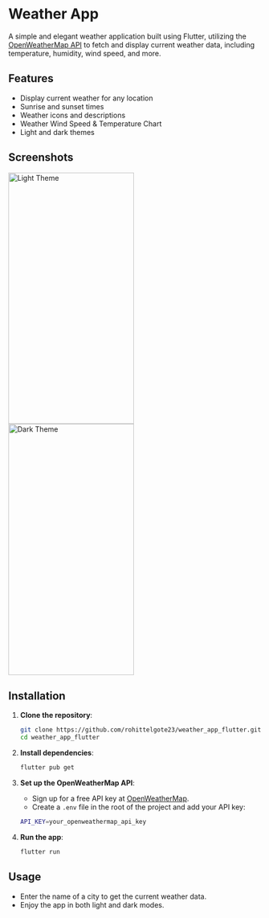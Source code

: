# Weather App

A simple and elegant weather application built using Flutter, utilizing the [OpenWeatherMap API](https://openweathermap.org/api) to fetch and display current weather data, including temperature, humidity, wind speed, and more.

## Features

- Display current weather for any location
- Sunrise and sunset times
- Weather icons and descriptions
- Weather Wind Speed & Temperature Chart
- Light and dark themes

## Screenshots

<p>
  <img src="https://github.com/user-attachments/assets/4d8f820b-0539-4a05-b18b-03add0a6644c" alt="Light Theme" title="Light Theme" width="250" height="500" style='margin-right:20px;'>
  <img src="https://github.com/user-attachments/assets/7e154bfb-3b31-4fd5-94c3-122288d1e2ef" alt="Dark Theme"  title="Dark Theme"width="250" height="500">
</p>

## Installation

1. **Clone the repository**:

    ```bash
    git clone https://github.com/rohittelgote23/weather_app_flutter.git
    cd weather_app_flutter
    ```

2. **Install dependencies**:

    ```bash
    flutter pub get
    ```

3. **Set up the OpenWeatherMap API**:

    - Sign up for a free API key at [OpenWeatherMap](https://home.openweathermap.org/users/sign_up).
    - Create a `.env` file in the root of the project and add your API key:

    ```bash
    API_KEY=your_openweathermap_api_key
    ```

4. **Run the app**:

    ```bash
    flutter run
    ```

## Usage

- Enter the name of a city to get the current weather data.
- Enjoy the app in both light and dark modes.
